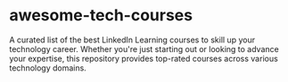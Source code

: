 # awesome-tech-courses
A curated list of the best LinkedIn Learning courses to skill up your technology career. Whether you're just starting out or looking to advance your expertise, this repository provides top-rated courses across various technology domains.
